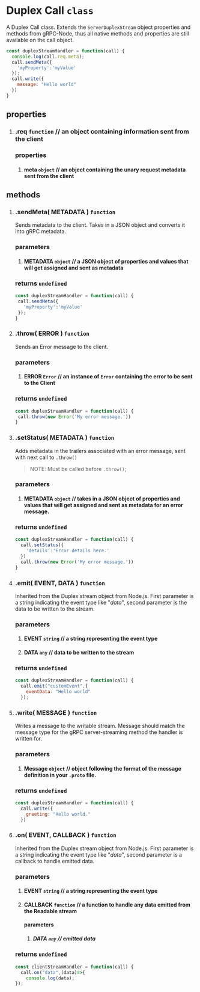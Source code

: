 # Duplex Call `class`

A Duplex Call class. Extends the `ServerDuplexStream` object properties and methods from gRPC-Node, thus all native methods and properties are still available on the call object.

```javascript
const duplexStreamHandler = function(call) {
  console.log(call.req.meta);
  call.sendMeta({
    'myProperty':'myValue'
  });
  call.write({
    message: "Hello world"
  })
}
```

## properties

1. ### .req `function` // an object containing information sent from the client
   ### properties
   1. #### meta `object` // an object containing the unary request metadata sent from the client

## methods

1. ### .sendMeta( METADATA ) `function`
    Sends metadata to the client. Takes in a JSON object and converts it into gRPC metadata.
   ### parameters 
     1. #### METADATA `object` // a JSON object of properties and values that will get assigned and sent as metadata

    ### returns `undefined`
    ```javascript
    const duplexStreamHandler = function(call) {
     call.sendMeta({
       'myProperty':'myValue'
     });
    }
    ```
2. ### .throw( ERROR ) `function`
      Sends an Error message to the client.
   
   ### parameters
     1. #### ERROR `Error` // an instance of `Error` containing the error to be sent to the Client

    ### returns `undefined`
    ```javascript
    const duplexStreamHandler = function(call) {
     call.throw(new Error('My error message.'))
    }
    ```
3. ### .setStatus( METADATA ) `function`
      Adds metadata in the trailers associated with an error message, sent with next call to `.throw()` 
      > NOTE: Must be called before `.throw()`;
   
   ### parameters
     1. #### METADATA `object` // takes in a JSON object of properties and values that will get assigned and sent as metadata for an error message.

    ### returns `undefined`
    ```javascript
    const duplexStreamHandler = function(call) {
      call.setStatus({
        'details':'Error details here.'
      })
      call.throw(new Error('My error message.'))
    }
    ```
4. ### .emit( EVENT, DATA ) `function`
      Inherited from the Duplex stream object from Node.js. First parameter is a string indicating the event type like "*data*", second parameter is the data to be written to the stream.

   ### parameters
     1. #### EVENT `string` // a string representing the event type
     2. #### DATA `any` // data to be written to the stream

    ### returns `undefined`
    ```javascript
    const duplexStreamHandler = function(call) {
      call.emit("customEvent",{
        eventData: "Hello world"
      });
    ```
5. ### .write( MESSAGE ) `function`
      Writes a message to the writable stream. Message should match the message type for the gRPC server-streaming method the handler is written for.

   ### parameters
     1. #### Message `object` // object following the format of the message definition in your `.proto` file.

    ### returns `undefined`
    ```javascript
    const duplexStreamHandler = function(call) {
      call.write({
        greeting: "Hello world."
      })
    ```
6. ### .on( EVENT, CALLBACK ) `function`
      Inherited from the Duplex stream object from Node.js. First parameter is a string indicating the event type like "*data*", second parameter is a callback to handle emitted data.

   ### parameters
     1. #### EVENT `string` // a string representing the event type
     2. #### CALLBACK `function` // a function to handle any data emitted from the Readable stream
        #### parameters
        1. ##### DATA `any` // emitted data
  

    ### returns `undefined`
    ```javascript
    const clientStreamHandler = function(call) {
      call.on("data",(data)=>{
        console.log(data);
    });
    ```